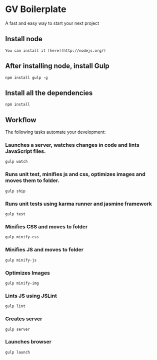 GV Boilerplate
===

A fast and easy way to start your next project

## Install node

	You can install it [here](http://nodejs.org/)

## After installing node, install Gulp

	npm install gulp -g

## Install all the dependencies

	npm install


## Workflow

The following tasks automate your development:

### Launches a server, watches changes in code and lints JavaScript files.

	gulp watch

### Runs unit test, minifies js and css, optimizes images and moves them to <dest> folder. 

	gulp ship

### Runs unit tests using karma runner and jasmine framework

	gulp test

### Minifies CSS and moves to <dest> folder

	gulp minify-css

### Minifies JS and moves to <dest> folder
	
	gulp minify-js

### Optimizes Images

	gulp minify-img

### Lints JS using JSLint

	gulp lint

### Creates server

	gulp server

### Launches browser

	gulp launch